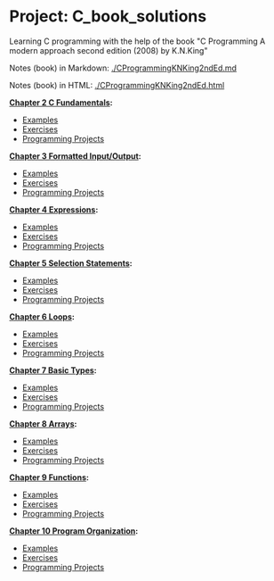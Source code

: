 # Project: C_book_solutions

Learning C programming with the help of the book "C Programming A modern approach second edition (2008) by K.N.King"

Notes (book) in Markdown: [./CProgrammingKNKing2ndEd.md](./CProgrammingKNKing2ndEd.md)

Notes (book) in HTML: [./CProgrammingKNKing2ndEd.html](./CProgrammingKNKing2ndEd.html)

**[Chapter 2 C Fundamentals](./cknkCh02):**

- [Examples](./cknkCh02/cknkCh02Exmp)
- [Exercises](./cknkCh02/cknkCh02Exrc)
- [Programming Projects](./cknkCh02/cknkCh02Prj)

**[Chapter 3 Formatted Input/Output](./cknkCh03):**

- [Examples](./cknkCh03/cknkCh03Exmp)
- [Exercises](./cknkCh03/cknkCh03Exrc)
- [Programming Projects](./cknkCh03/cknkCh03Prj)

**[Chapter 4 Expressions](./cknkCh04):**

- [Examples](./cknkCh04/cknkCh04Exmp)
- [Exercises](./cknkCh04/cknkCh04Exrc)
- [Programming Projects](./cknkCh04/cknkCh04Prj)

**[Chapter 5 Selection Statements](./cknkCh05):**

- [Examples](./cknkCh05/cknkCh05Exmp)
- [Exercises](./cknkCh05/cknkCh05Exrc)
- [Programming Projects](./cknkCh05/cknkCh05Prj)

**[Chapter 6 Loops](./cknkCh06):**

- [Examples](./cknkCh06/cknkCh06Exmp)
- [Exercises](./cknkCh06/cknkCh06Exrc)
- [Programming Projects](./cknkCh06/cknkCh06Prj)

**[Chapter 7 Basic Types](./cknkCh07):**

- [Examples](./cknkCh07/cknkCh07Exmp)
- [Exercises](./cknkCh07/cknkCh07Exrc)
- [Programming Projects](./cknkCh07/cknkCh07Prj)

**[Chapter 8 Arrays](./cknkCh08):**

- [Examples](./cknkCh08/cknkCh08Exmp)
- [Exercises](./cknkCh08/cknkCh08Exrc)
- [Programming Projects](./cknkCh08/cknkCh08Prj)

**[Chapter 9 Functions](./cknkCh09):**

- [Examples](./cknkCh09/cknkCh09Exmp)
- [Exercises](./cknkCh09/cknkCh09Exrc)
- [Programming Projects](./cknkCh09/cknkCh09Prj)

**[Chapter 10 Program Organization](./cknkCh10):**

- [Examples](./cknkCh10/cknkCh10Exmp)
- [Exercises](./cknkCh10/cknkCh10Exrc)
- [Programming Projects](./cknkCh10/cknkCh10Prj)
